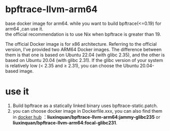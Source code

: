 # bpftrace-llvm-arm64
base docker image for arm64. while you want to build bpftrace(&lt;=0.19) for arm64 ,can use it.   
the official recommendation is to use Nix when bpftrace is greater than 19.

The official Docker image is for x86 architecture. Referring to the official version, I've provided two ARM64 Docker images. 
The difference between them is that one is based on Ubuntu 22.04 (with glibc 2.35), and the other is based on Ubuntu 20.04 (with glibc 2.31). If the glibc version of your system is relatively low (< 2.35 and ≥ 2.31), you can choose the Ubuntu 20.04-based image.


# use it
1. Build bpftrace as a statically linked binary uses bpftrace-static.patch.
2. you can choose docker image in Dockerfile.xxx, you can also find them in [docker hub](https://hub.docker.com/r/liuxinquan/bpftrace-llvm-arm64) ：**liuxinquan/bpftrace-llvm-arm64:jammy-glibc235** or **liuxinquan/bpftrace-llvm-arm64:focal-glibc231**. 
